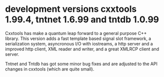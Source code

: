 development versions cxxtools 1.99.4, tntnet 1.6.99 and tntdb 1.0.99
====================================================================

Cxxtools has make a quantum leap forward to a general purpose C++ library.
This version adds a fast template based signal slot framework, a serialization
system, asyncronous I/O with iostreams, a http server and a improved http
client, XML reader and writer, and a great XMLRCP client and server.

Tntnet and Tntdb has got some minor bug fixes and are adjusted to the API
changes in cxxtools (which are quite small).

